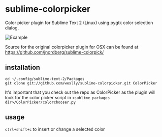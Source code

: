 # sublime-colorpicker

Color picker plugin for Sublime Text 2 (Linux) using pygtk color selection dialog. 

![Example](http://i.minus.com/ihwLvn8m29GxZ.png "Example")

Source for the original colorpicker plugin for OSX can be found at https://github.com/jnordberg/sublime-colorpick/

## installation

    cd ~/.config/sublime-text-2/Packages
    git clone git://github.com/weslly/sublime-colorpicker.git ColorPicker

It's important that you check out the repo as ColorPicker as the plugin will look for the color picker script in  `<sublime packages dir>/ColorPicker/colorchooser.py`

## usage

`ctrl+shift+c` to insert or change a selected color